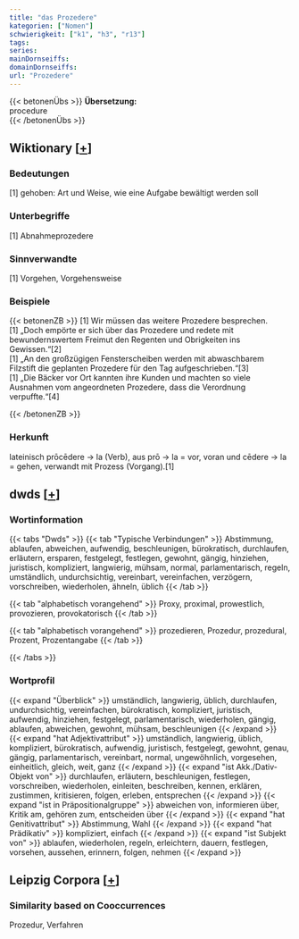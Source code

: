 ```yaml
---
title: "das Prozedere"
kategorien: ["Nomen"]
schwierigkeit: ["k1", "h3", "r13"]
tags:
series:
mainDornseiffs:
domainDornseiffs:
url: "Prozedere"
---
```


{{< betonenÜbs >}}
**Übersetzung:**  
procedure  
{{< /betonenÜbs >}}

## Wiktionary [[+](https://de.wiktionary.org/wiki/Prozedere)]

### Bedeutungen
[1] gehoben: Art und Weise, wie eine Aufgabe bewältigt werden soll  

### Unterbegriffe
[1] Abnahmeprozedere  

### Sinnverwandte
[1] Vorgehen, Vorgehensweise  

### Beispiele
{{< betonenZB >}}
[1] Wir müssen das weitere Prozedere besprechen.  
[1] „Doch empörte er sich über das Prozedere und redete mit bewundernswertem Freimut den Regenten und Obrigkeiten ins Gewissen.“[2]  
[1] „An den großzügigen Fensterscheiben werden mit abwaschbarem Filzstift die geplanten Prozedere für den Tag aufgeschrieben.“[3]  
[1] „Die Bäcker vor Ort kannten ihre Kunden und machten so viele Ausnahmen vom angeordneten Prozedere, dass die Verordnung verpuffte.“[4]  

{{< /betonenZB >}}
### Herkunft
lateinisch prōcēdere → la (Verb), aus prō → la = vor, voran und cēdere → la = gehen, verwandt mit Prozess (Vorgang).[1]  



## dwds [[+](https://www.dwds.de/wb/Prozedere)]

### Wortinformation
{{< tabs "Dwds" >}}
{{< tab "Typische Verbindungen" >}}
Abstimmung, ablaufen, abweichen, aufwendig, beschleunigen, bürokratisch, durchlaufen, erläutern, ersparen, festgelegt, festlegen, gewohnt, gängig, hinziehen, juristisch, kompliziert, langwierig, mühsam, normal, parlamentarisch, regeln, umständlich, undurchsichtig, vereinbart, vereinfachen, verzögern, vorschreiben, wiederholen, ähneln, üblich
{{< /tab >}}

{{< tab "alphabetisch vorangehend" >}}
Proxy, proximal, prowestlich, provozieren, provokatorisch
{{< /tab >}}

{{< tab "alphabetisch vorangehend" >}}
prozedieren, Prozedur, prozedural, Prozent, Prozentangabe
{{< /tab >}}

{{< /tabs >}}

### Wortprofil
{{< expand "Überblick" >}} umständlich, langwierig, üblich, durchlaufen, undurchsichtig, vereinfachen, bürokratisch, kompliziert, juristisch, aufwendig, hinziehen, festgelegt, parlamentarisch, wiederholen, gängig, ablaufen, abweichen, gewohnt, mühsam, beschleunigen {{< /expand >}}
{{< expand "hat Adjektivattribut" >}} umständlich, langwierig, üblich, kompliziert, bürokratisch, aufwendig, juristisch, festgelegt, gewohnt, genau, gängig, parlamentarisch, vereinbart, normal, ungewöhnlich, vorgesehen, einheitlich, gleich, weit, ganz {{< /expand >}}
{{< expand "ist Akk./Dativ-Objekt von" >}} durchlaufen, erläutern, beschleunigen, festlegen, vorschreiben, wiederholen, einleiten, beschreiben, kennen, erklären, zustimmen, kritisieren, folgen, erleben, entsprechen {{< /expand >}}
{{< expand "ist in Präpositionalgruppe" >}} abweichen von, informieren über, Kritik am, gehören zum, entscheiden über {{< /expand >}}
{{< expand "hat Genitivattribut" >}} Abstimmung, Wahl {{< /expand >}}
{{< expand "hat Prädikativ" >}} kompliziert, einfach {{< /expand >}}
{{< expand "ist Subjekt von" >}} ablaufen, wiederholen, regeln, erleichtern, dauern, festlegen, vorsehen, aussehen, erinnern, folgen, nehmen {{< /expand >}}

## Leipzig Corpora [[+](https://corpora.uni-leipzig.de/en/res?word=Prozedere&corpusId=deu_newscrawl-public_2018)]


### Similarity based on Cooccurrences
Prozedur, Verfahren

